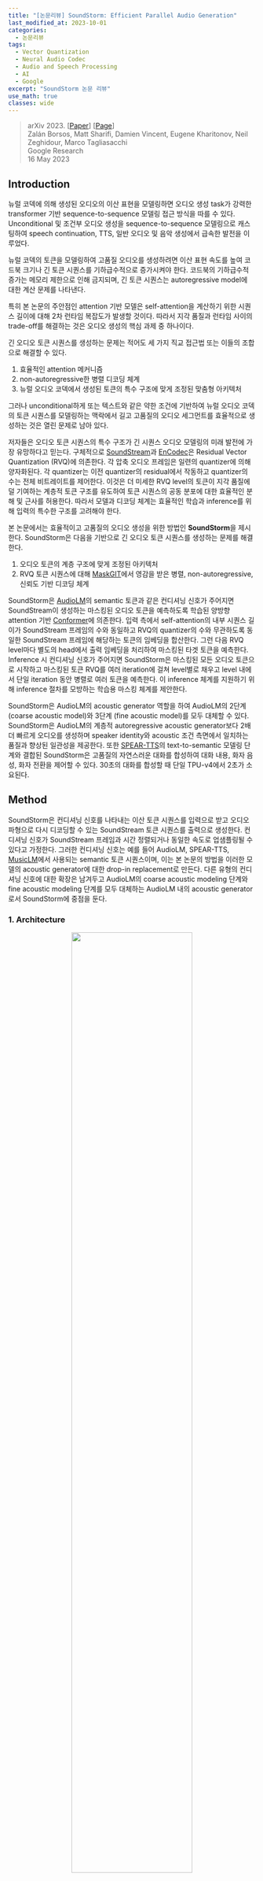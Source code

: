 ```yaml
---
title: "[논문리뷰] SoundStorm: Efficient Parallel Audio Generation"
last_modified_at: 2023-10-01
categories:
  - 논문리뷰
tags:
  - Vector Quantization
  - Neural Audio Codec
  - Audio and Speech Processing
  - AI
  - Google
excerpt: "SoundStorm 논문 리뷰"
use_math: true
classes: wide
---
```


> arXiv 2023. [[Paper](https://arxiv.org/abs/2305.09636)] [[Page](https://google-research.github.io/seanet/soundstorm/examples/)]  
> Zalán Borsos, Matt Sharifi, Damien Vincent, Eugene Kharitonov, Neil Zeghidour, Marco Tagliasacchi  
> Google Research  
> 16 May 2023  

## Introduction
뉴럴 코덱에 의해 생성된 오디오의 이산 표현을 모델링하면 오디오 생성 task가 강력한 transformer 기반 sequence-to-sequence 모델링 접근 방식을 따를 수 있다. Unconditional 및 조건부 오디오 생성을 sequence-to-sequence 모델링으로 캐스팅하여 speech continuation, TTS, 일반 오디오 및 음악 생성에서 급속한 발전을 이루었다.

뉴럴 코덱의 토큰을 모델링하여 고품질 오디오를 생성하려면 이산 표현 속도를 높여 코드북 크기나 긴 토큰 시퀀스를 기하급수적으로 증가시켜야 한다. 코드북의 기하급수적 증가는 메모리 제한으로 인해 금지되며, 긴 토큰 시퀀스는 autoregressive model에 대한 계산 문제를 나타낸다.

특히 본 논문의 주안점인 attention 기반 모델은 self-attention을 계산하기 위한 시퀀스 길이에 대해 2차 런타임 복잡도가 발생할 것이다. 따라서 지각 품질과 런타임 사이의 trade-off를 해결하는 것은 오디오 생성의 핵심 과제 중 하나이다.

긴 오디오 토큰 시퀀스를 생성하는 문제는 적어도 세 가지 직교 접근법 또는 이들의 조합으로 해결할 수 있다. 

1. 효율적인 attention 메커니즘
2. non-autoregressive한 병렬 디코딩 체계
3. 뉴럴 오디오 코덱에서 생성된 토큰의 특수 구조에 맞게 조정된 맞춤형 아키텍처

그러나 unconditional하게 또는 텍스트와 같은 약한 조건에 기반하여 뉴럴 오디오 코덱의 토큰 시퀀스를 모델링하는 맥락에서 길고 고품질의 오디오 세그먼트를 효율적으로 생성하는 것은 열린 문제로 남아 있다.

저자들은 오디오 토큰 시퀀스의 특수 구조가 긴 시퀀스 오디오 모델링의 미래 발전에 가장 유망하다고 믿는다. 구체적으로 [SoundStream](https://arxiv.org/abs/2107.03312)과 [EnCodec](https://arxiv.org/abs/2210.13438)은 Residual Vector Quantization (RVQ)에 의존한다. 각 압축 오디오 프레임은 일련의 quantizer에 의해 양자화된다. 각 quantizer는 이전 quantizer의 residual에서 작동하고 quantizer의 수는 전체 비트레이트를 제어한다. 이것은 더 미세한 RVQ level의 토큰이 지각 품질에 덜 기여하는 계층적 토큰 구조를 유도하여 토큰 시퀀스의 공동 분포에 대한 효율적인 분해 및 근사를 허용한다. 따라서 모델과 디코딩 체계는 효율적인 학습과 inference를 위해 입력의 특수한 구조를 고려해야 한다.

본 논문에서는 효율적이고 고품질의 오디오 생성을 위한 방법인 **SoundStorm**을 제시한다. SoundStorm은 다음을 기반으로 긴 오디오 토큰 시퀀스를 생성하는 문제를 해결한다. 

1. 오디오 토큰의 계층 구조에 맞게 조정된 아키텍처
2. RVQ 토큰 시퀀스에 대해 [MaskGIT](https://kimjy99.github.io/논문리뷰/maskgit)에서 영감을 받은 병렬, non-autoregressive, 신뢰도 기반 디코딩 체계

SoundStorm은 [AudioLM](https://arxiv.org/abs/2209.03143)의 semantic 토큰과 같은 컨디셔닝 신호가 주어지면 SoundStream이 생성하는 마스킹된 오디오 토큰을 예측하도록 학습된 양방향 attention 기반 [Conformer](https://arxiv.org/abs/2005.08100)에 의존한다. 입력 측에서 self-attention의 내부 시퀀스 길이가 SoundStream 프레임의 수와 동일하고 RVQ의 quantizer의 수와 무관하도록 동일한 SoundStream 프레임에 해당하는 토큰의 임베딩을 합산한다. 그런 다음 RVQ level마다 별도의 head에서 출력 임베딩을 처리하여 마스킹된 타겟 토큰을 예측한다. Inference 시 컨디셔닝 신호가 주어지면 SoundStorm은 마스킹된 모든 오디오 토큰으로 시작하고 마스킹된 토큰 RVQ를 여러 iteration에 걸쳐 level별로 채우고 level 내에서 단일 iteration 동안 병렬로 여러 토큰을 예측한다. 이 inference 체계를 지원하기 위해 inference 절차를 모방하는 학습용 마스킹 체계를 제안한다.

SoundStorm은 AudioLM의 acoustic generator 역할을 하여 AudioLM의 2단계 (coarse acoustic model)와 3단계 (fine acoustic model)를 모두 대체할 수 있다. SoundStorm은 AudioLM의 계층적 autoregressive acoustic generator보다 2배 더 빠르게 오디오를 생성하며 speaker identity와 acoustic 조건 측면에서 일치하는 품질과 향상된 일관성을 제공한다. 또한 [SPEAR-TTS](https://arxiv.org/abs/2302.03540)의 text-to-semantic 모델링 단계와 결합된 SoundStorm은 고품질의 자연스러운 대화를 합성하여 대화 내용, 화자 음성, 화자 전환을 제어할 수 있다. 30초의 대화를 합성할 때 단일 TPU-v4에서 2초가 소요된다.

## Method
SoundStorm은 컨디셔닝 신호를 나타내는 이산 토큰 시퀀스를 입력으로 받고 오디오 파형으로 다시 디코딩할 수 있는 SoundStream 토큰 시퀀스를 출력으로 생성한다. 컨디셔닝 신호가 SoundStream 프레임과 시간 정렬되거나 동일한 속도로 업샘플링될 수 있다고 가정한다. 그러한 컨디셔닝 신호는 예를 들어 AudioLM, SPEAR-TTS, [MusicLM](https://arxiv.org/abs/2301.11325)에서 사용되는 semantic 토큰 시퀀스이며, 이는 본 논문의 방법을 이러한 모델의 acoustic generator에 대한 drop-in replacement로 만든다. 다른 유형의 컨디셔닝 신호에 대한 확장은 남겨두고 AudioLM의 coarse acoustic modeling 단계와 fine acoustic modeling 단계를 모두 대체하는 AudioLM 내의 acoustic generator로서 SoundStorm에 중점을 둔다.

### 1. Architecture
<center><img src='{{"/assets/img/soundstorm/soundstorm-fig1.PNG" | relative_url}}' width="70%"></center>
<br>
모델의 아키텍처는 위 그림에 설명되어 있다 ($T = 4$, $Q = 3$, $t = 0$, $q = 2$). 입력 측에서 프레임 수준에서 시간 정렬된 컨디셔닝 토큰을 SoundStream 토큰과 인터리브하고, 결과 시퀀스를 임베딩하고, 컨디셔닝 토큰의 임베딩을 포함하여 동일한 프레임에 해당하는 임베딩을 합산한다. 컨디셔닝 토큰의 결과로 나온 연속 임베딩을 Conformer에 전달한다. 결과적으로 Conformer에서 양방향 self-attention을 위한 시퀀스 길이는 SoundStream 프레임 수 (일반적으로 초당 50개)에 의해 결정되므로 RVQ level의 수 $Q$와 무관하므로 몇 분 정도의 길이로 오디오를 처리할 수 있다. 출력 측에서는 $Q$개의 dense layer를 head로 사용하여 타겟 SoundStream 토큰을 생성한다.

### 2. Masking
마스킹과 디코딩을 설계하기 위해 MaskGIT의 마스킹 및 신뢰도 기반 병렬 디코딩 체계를 RVQ에서 생성된 토큰 시퀀스로 확장한다. 높은 수준에서 본 논문의 접근 방식은 coarse-to-fine 순서에서 RVQ level별 MaskGIT의 전략을 따르는 것으로 볼 수 있다. Coarse-to-fine 순서로 정렬하는 것은 RVQ 계층 구조 level 간의 조건부 의존성을 존중할 뿐만 아니라 coarser level의 모든 토큰이 주어지면 finer level의 토큰의 조건부 독립성을 활용하기 때문에 특히 중요하다. Finer level의 토큰은 로컬의 세밀한 음향 디테일을 담당하므로 오디오 품질의 손실 없이 병렬로 샘플링할 수 있다.

이에 따라 학습을 위한 마스킹 체계를 설계한다. 음성 프롬프팅을 활성화하기 위해 timestep $$t \in \{1, \ldots, T\}$$를 랜덤하게 샘플링한다. 여기서 $T$는 최대 시퀀스 길이를 나타내며 이 timestep 이전에는 토큰을 마스킹하지 않는다. 컨디셔닝 토큰은 절대 마스킹되지 않는다. $$Y \in \{1, \ldots, C\}^{T \times Q}$$는 SoundStream 토큰을 나타내며, 여기서 $C$는 $Q$개의 level 중 각 RVQ level에서 사용되는 코드북 크기를 나타낸다. 마스킹 체계는 다음과 같이 진행된다.

- 프롬프트 구분 기호 timestep $t \sim \mathcal{U}\{0, T-1\}$를 샘플링
- 현재 RVQ level $q \sim \mathcal{U} \{1, Q\}$를 샘플링
- $q$에 대한 cosine schedule에 따라 마스크 $$M \in \{0, 1\}^T$$를 샘플링  
(즉, $u \sim \mathcal{U}[0, \pi/2]$, $p = \cos (u)$, $M_i \sim \textrm{Bernoulli}(p)$)
- $q$에서 선택된 비 프롬프트 토큰 ($M_{t'} = 1$이고 $t' > t$이면 $Y$_{t',q}를 마스킹)과 finer RVQ level의 모든 비 프롬프트 토큰 ($Y_{> t, > q}$)을 마스킹

마스킹된 토큰 시퀀스가 주어지면 ground-truth 토큰을 타겟으로 하는 cross-entropy loss로 모델을 학습한다. 여기서 loss는 $q$번째 RVQ level 내에서 마스킹된 토큰에 대해서만 계산된다. 

### 3. Iterative Parallel Decoding
컨디셔닝 신호가 주어지면 디코딩 체계는 프롬프트를 제외한 모든 SoundStream 토큰을 마스킹하여 시작한다. 그런 다음 level $1, \ldots, q$에 대한 모든 토큰이 샘플링된 경우에만 level $q+1$로 진행하면서 coarse -to-fine 방식으로 level별로 RVQ 토큰 샘플링을 진행한다. RVQ level 내에서 MaskGIT의 신뢰도 기반 샘플링 체계를 사용한다. 즉, 여러 forward pass를 수행하고 각 iteration $i$에서 마스킹된 위치에 대한 후보를 샘플링하고 신뢰도 점수를 기반으로 이들의 $p_i$를 유지한다. 여기서 $p_i$는 cosine schedule을 따른다. MaskGIT와 다르게 각 RVQ level 내의 마지막 iteration에 대한 신뢰도 기반 샘플링 대신 greedy 디코딩을 사용하면 인지된 오디오 품질이 개선된다. 

RVQ 디코딩을 level별로 수행하면 finer level에서 조건부 독립 가정을 활용할 수 있다. 즉, 로컬의 세밀한 음향 디테일을 나타내기 때문에 여러 개의 finer 토큰을 병렬로 샘플링할 수 있다. 이는 디코딩 중에 finer RVQ level로 진행함에 따라 forward pass 수를 크게 줄일 수 있음을 의미한다.

## Experiments
- 구현 디테일
  - SoundStream
    - 초당 50 프레임 생성
    - RVQ: $Q$ = 12, 코드북 크기 = 1024
    - 비트레이트 = $50 \times 12 \times \log_2 1024 = 6000$ bps
  - AudioLM의 semantic 토큰을 컨디셔닝으로 사용
  - Conformer (파라미터 3.5억 개)
    - 레이어 수: 12
    - attention head 수: 16
    - 임베딩 크기: 1024
    - 모델 차원: 1024
    - feedforward 차원: 4096
    - convolution kernel size: 5
    - rotary positional embedding 사용
  - 디코딩
    - iteration 수: $(16, 1, 1, \ldots, 1)$ $\rightarrow$ forward pass 27번
    - 즉, 두 번째 level부터는 level별로 가장 높은 확률로 greedy하게 토큰을 선택

### 1. Speech Intelligibility, Audio Quality, Voice Preservation and Acoustic Consistency
다음은 AudioLM의 acoustic generator와 SoundStorm의 명료도, 품질, 음성 보존, 음향 일관성을 비교한 표이다. 

<center><img src='{{"/assets/img/soundstorm/soundstorm-table1.PNG" | relative_url}}' width="100%"></center>
<br>
다음은 LibriSpeech test-clean 'long' split의 샘플에 대한 프롬프트와 생성된 오디오 간의 음향 일관성을 비교한 그래프이다.  

<center><img src='{{"/assets/img/soundstorm/soundstorm-fig2.PNG" | relative_url}}' width="45%"></center>

### 2. Runtime and Ablations
다음은 시퀀스 길이에 따른 런타임을 비교한 그래프이다. 

<center><img src='{{"/assets/img/soundstorm/soundstorm-fig3.PNG" | relative_url}}' width="45%"></center>
<br>
다음은 첫번째 RVQ level의 iteration 수에 따른 오디오 품질을 나타낸 그래프이다. 

<center><img src='{{"/assets/img/soundstorm/soundstorm-fig4.PNG" | relative_url}}' width="45%"></center>